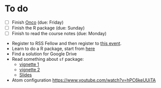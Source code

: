 # To do
- [ ] Finish [Onco](https://github.com/claudiofronterre/onco) (due: Friday)
- [ ] Finish the R package (due: Sunday)
- [ ] Finish to read the course notes (due: Monday)
* Register to RSS Fellow and then register to [this event](https://www.statslife.org.uk/events/eventdetail/1056/95/rss-computational-statistics-machine-learning-group-launch).
* Learn to do a R package, start from [here](https://github.com/jtleek/rpackages)
* Find a solution for Google Drive
* Read something about `sf` package:
	* [vignette 1](https://edzer.github.io/sfr/articles/sf1.html)
	* [vignette 2](https://edzer.github.io/sfr/articles/sf2.html)
	* [Slides](http://pebesma.staff.ifgi.de/pebesma_sfr.pdf)
* Atom configuration https://www.youtube.com/watch?v=hPC6keUUiTA
